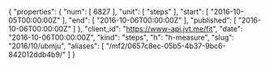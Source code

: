 {
  "properties": {
    "num": [
      6827
    ],
    "unit": [
      "steps"
    ],
    "start": [
      "2016-10-05T00:00:00Z"
    ],
    "end": [
      "2016-10-06T00:00:00Z"
    ],
    "published": [
      "2016-10-06T00:00:00Z"
    ]
  },
  "client_id": "https://www-api.jvt.me/fit",
  "date": "2016-10-06T00:00:00Z",
  "kind": "steps",
  "h": "h-measure",
  "slug": "2016/10/ubmju",
  "aliases": [
    "/mf2/0657c8ec-05b5-4b37-9bc6-842012ddb4b9/"
  ]
}
